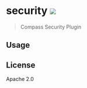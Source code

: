 # security [![][travis_img]][travis_url]

> Compass Security Plugin

## Usage

## License

Apache 2.0

[travis_img]: https://travis-ci.com/10gen/10gen/compass-security.svg?style=flat-square
[travis_url]: https://travis-ci.com/10gen/compass-security
